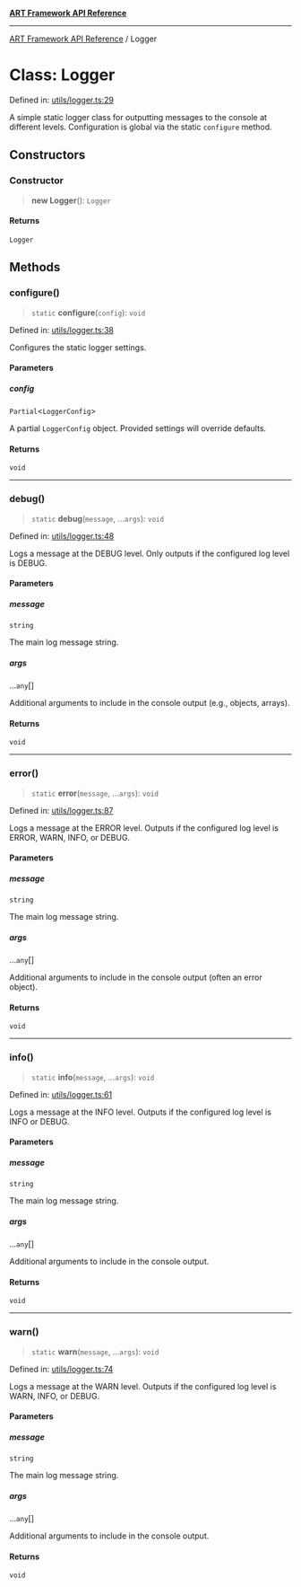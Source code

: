 [**ART Framework API Reference**](../README.md)

***

[ART Framework API Reference](../README.md) / Logger

# Class: Logger

Defined in: [utils/logger.ts:29](https://github.com/hashangit/ART/blob/0d5679913e70f07ec60f00c1f87b53a5f0bf6ddf/src/utils/logger.ts#L29)

A simple static logger class for outputting messages to the console at different levels.
Configuration is global via the static `configure` method.

## Constructors

### Constructor

> **new Logger**(): `Logger`

#### Returns

`Logger`

## Methods

### configure()

> `static` **configure**(`config`): `void`

Defined in: [utils/logger.ts:38](https://github.com/hashangit/ART/blob/0d5679913e70f07ec60f00c1f87b53a5f0bf6ddf/src/utils/logger.ts#L38)

Configures the static logger settings.

#### Parameters

##### config

`Partial`\<`LoggerConfig`\>

A partial `LoggerConfig` object. Provided settings will override defaults.

#### Returns

`void`

***

### debug()

> `static` **debug**(`message`, ...`args`): `void`

Defined in: [utils/logger.ts:48](https://github.com/hashangit/ART/blob/0d5679913e70f07ec60f00c1f87b53a5f0bf6ddf/src/utils/logger.ts#L48)

Logs a message at the DEBUG level.
Only outputs if the configured log level is DEBUG.

#### Parameters

##### message

`string`

The main log message string.

##### args

...`any`[]

Additional arguments to include in the console output (e.g., objects, arrays).

#### Returns

`void`

***

### error()

> `static` **error**(`message`, ...`args`): `void`

Defined in: [utils/logger.ts:87](https://github.com/hashangit/ART/blob/0d5679913e70f07ec60f00c1f87b53a5f0bf6ddf/src/utils/logger.ts#L87)

Logs a message at the ERROR level.
Outputs if the configured log level is ERROR, WARN, INFO, or DEBUG.

#### Parameters

##### message

`string`

The main log message string.

##### args

...`any`[]

Additional arguments to include in the console output (often an error object).

#### Returns

`void`

***

### info()

> `static` **info**(`message`, ...`args`): `void`

Defined in: [utils/logger.ts:61](https://github.com/hashangit/ART/blob/0d5679913e70f07ec60f00c1f87b53a5f0bf6ddf/src/utils/logger.ts#L61)

Logs a message at the INFO level.
Outputs if the configured log level is INFO or DEBUG.

#### Parameters

##### message

`string`

The main log message string.

##### args

...`any`[]

Additional arguments to include in the console output.

#### Returns

`void`

***

### warn()

> `static` **warn**(`message`, ...`args`): `void`

Defined in: [utils/logger.ts:74](https://github.com/hashangit/ART/blob/0d5679913e70f07ec60f00c1f87b53a5f0bf6ddf/src/utils/logger.ts#L74)

Logs a message at the WARN level.
Outputs if the configured log level is WARN, INFO, or DEBUG.

#### Parameters

##### message

`string`

The main log message string.

##### args

...`any`[]

Additional arguments to include in the console output.

#### Returns

`void`
